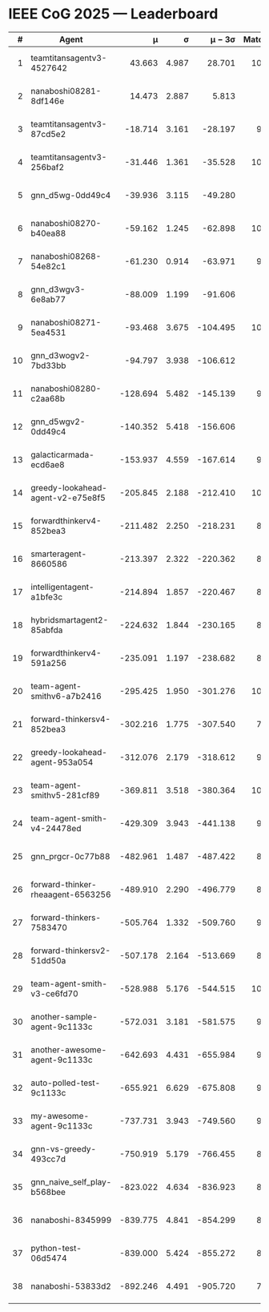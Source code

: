 # IEEE CoG 2025 — Leaderboard

| # | Agent | μ | σ | μ − 3σ | Matches | Updated |
|---:|---|---:|---:|---:|---:|---|
| 1 | teamtitansagentv3-4527642 | 43.663 | 4.987 | 28.701 | 10256 | 2025-08-31 07:33 |
| 2 | nanaboshi08281-8df146e | 14.473 | 2.887 | 5.813 | 396 | 2025-08-31 07:33 |
| 3 | teamtitansagentv3-87cd5e2 | -18.714 | 3.161 | -28.197 | 9218 | 2025-08-31 07:33 |
| 4 | teamtitansagentv3-256baf2 | -31.446 | 1.361 | -35.528 | 10134 | 2025-08-31 07:33 |
| 5 | gnn_d5wg-0dd49c4 | -39.936 | 3.115 | -49.280 | 240 | 2025-08-31 07:33 |
| 6 | nanaboshi08270-b40ea88 | -59.162 | 1.245 | -62.898 | 10100 | 2025-08-31 07:33 |
| 7 | nanaboshi08268-54e82c1 | -61.230 | 0.914 | -63.971 | 9640 | 2025-08-31 07:33 |
| 8 | gnn_d3wgv3-6e8ab77 | -88.009 | 1.199 | -91.606 | 278 | 2025-08-31 07:33 |
| 9 | nanaboshi08271-5ea4531 | -93.468 | 3.675 | -104.495 | 10158 | 2025-08-31 07:33 |
| 10 | gnn_d3wogv2-7bd33bb | -94.797 | 3.938 | -106.612 | 434 | 2025-08-31 07:33 |
| 11 | nanaboshi08280-c2aa68b | -128.694 | 5.482 | -145.139 | 9498 | 2025-08-31 07:33 |
| 12 | gnn_d5wgv2-0dd49c4 | -140.352 | 5.418 | -156.606 | 306 | 2025-08-31 07:33 |
| 13 | galacticarmada-ecd6ae8 | -153.937 | 4.559 | -167.614 | 9260 | 2025-08-31 07:33 |
| 14 | greedy-lookahead-agent-v2-e75e8f5 | -205.845 | 2.188 | -212.410 | 10140 | 2025-08-31 07:33 |
| 15 | forwardthinkerv4-852bea3 | -211.482 | 2.250 | -218.231 | 8061 | 2025-08-31 07:33 |
| 16 | smarteragent-8660586 | -213.397 | 2.322 | -220.362 | 8061 | 2025-08-31 07:33 |
| 17 | intelligentagent-a1bfe3c | -214.894 | 1.857 | -220.467 | 8281 | 2025-08-31 07:33 |
| 18 | hybridsmartagent2-85abfda | -224.632 | 1.844 | -230.165 | 8513 | 2025-08-31 07:33 |
| 19 | forwardthinkerv4-591a256 | -235.091 | 1.197 | -238.682 | 8284 | 2025-08-31 07:33 |
| 20 | team-agent-smithv6-a7b2416 | -295.425 | 1.950 | -301.276 | 10220 | 2025-08-31 07:33 |
| 21 | forward-thinkersv4-852bea3 | -302.216 | 1.775 | -307.540 | 7900 | 2025-08-31 07:33 |
| 22 | greedy-lookahead-agent-953a054 | -312.076 | 2.179 | -318.612 | 9068 | 2025-08-31 07:33 |
| 23 | team-agent-smithv5-281cf89 | -369.811 | 3.518 | -380.364 | 10520 | 2025-08-31 07:33 |
| 24 | team-agent-smith-v4-24478ed | -429.309 | 3.943 | -441.138 | 9318 | 2025-08-31 07:33 |
| 25 | gnn_prgcr-0c77b88 | -482.961 | 1.487 | -487.422 | 8950 | 2025-08-31 07:33 |
| 26 | forward-thinker-rheaagent-6563256 | -489.910 | 2.290 | -496.779 | 8544 | 2025-08-31 07:33 |
| 27 | forward-thinkers-7583470 | -505.764 | 1.332 | -509.760 | 9440 | 2025-08-31 07:33 |
| 28 | forward-thinkersv2-51dd50a | -507.178 | 2.164 | -513.669 | 8976 | 2025-08-31 07:33 |
| 29 | team-agent-smith-v3-ce6fd70 | -528.988 | 5.176 | -544.515 | 10958 | 2025-08-31 07:33 |
| 30 | another-sample-agent-9c1133c | -572.031 | 3.181 | -581.575 | 9760 | 2025-08-31 07:33 |
| 31 | another-awesome-agent-9c1133c | -642.693 | 4.431 | -655.984 | 9160 | 2025-08-31 07:33 |
| 32 | auto-polled-test-9c1133c | -655.921 | 6.629 | -675.808 | 9840 | 2025-08-31 07:33 |
| 33 | my-awesome-agent-9c1133c | -737.731 | 3.943 | -749.560 | 9760 | 2025-08-31 07:33 |
| 34 | gnn-vs-greedy-493cc7d | -750.919 | 5.179 | -766.455 | 8620 | 2025-08-31 07:33 |
| 35 | gnn_naive_self_play-b568bee | -823.022 | 4.634 | -836.923 | 8380 | 2025-08-31 07:33 |
| 36 | nanaboshi-8345999 | -839.775 | 4.841 | -854.299 | 8210 | 2025-08-31 07:33 |
| 37 | python-test-06d5474 | -839.000 | 5.424 | -855.272 | 8340 | 2025-08-31 07:33 |
| 38 | nanaboshi-53833d2 | -892.246 | 4.491 | -905.720 | 7660 | 2025-08-31 07:33 |
